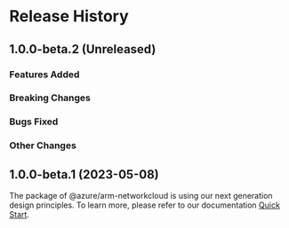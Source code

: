 # Release History

## 1.0.0-beta.2 (Unreleased)

### Features Added

### Breaking Changes

### Bugs Fixed

### Other Changes

## 1.0.0-beta.1 (2023-05-08)

The package of @azure/arm-networkcloud is using our next generation design principles. To learn more, please refer to our documentation [Quick Start](https://aka.ms/js-track2-quickstart).
